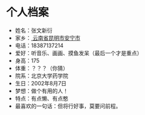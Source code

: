 <!DOCTYPE html>
<html lang="zh-cn">
<meta charset="utf-8"/>
  <body>
    <h1>个人档案</h1>
      <ul>
        <li>姓名：张文新衍
        </li>
        <li>家乡：<a href=“https://baike.baidu.com/item/%E5%AE%89%E5%AE%81/2182645” > 云南省昆明市安宁市 </a>
        </li>
        <li>电话：18387137214
        </li>
        <li>爱好：听音乐、画画、摸鱼发呆（最后一个才是重点）
        </li>
        <li>身高：175
        </li>
        <li>体重：？？？（你猜）
        </li>
        <li>院系：北京大学药学院
        </li>
        <li>生日：2002年8月7日
        </li>
        <li>梦想：做个有用的人！
        </li>
        <li>特点：有点懒、有点憨
        </li>
        <li>最喜欢的一句话：但将行好事，莫要问前程。
        </li>
      </ul>
  </body>
</html>      







